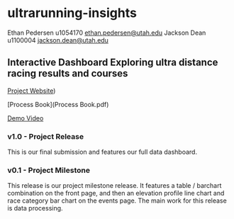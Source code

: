 # ultrarunning-insights
Ethan Pedersen	u1054170	ethan.pedersen@utah.edu
Jackson Dean	u1100004	jackson.dean@utah.edu

## Interactive Dashboard Exploring ultra distance racing results and courses

[Project Website](https://jacksondean17.github.io/ultrarunning-insights/index.html))

[Process Book](Process Book.pdf)

[Demo Video](https://youtu.be/UgZHEVNDP1w)

### v1.0 - Project Release
This is our final submission and features our full data dashboard. 

### v0.1 - Project Milestone
This release is our project milestone release. It features a table / barchart combination on the front page, and then an elevation profile line chart and race category bar chart on the events page. The main work for this release is data processing. 
